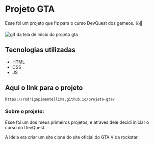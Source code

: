 # Projeto GTA
Esse foi um projeto que fiz para o curso DevQuest dos gemeos.
👍🚀

<img src="imagens/projeto-gta.gif" alt="gif da tela de inicio do projeto gta"> 

## Tecnologias utilizadas
- HTML
- CSS
- JS

## Aqui o link para o projeto

``` 
https://rodrigopimentellima.github.io/projeto-gta/
```
### Sobre o projeto:

Esse foi um dos meus primeiros projetos, e atraves dele decidi iniciar o curso do DevQuest.

A ideia era criar um site clone do site oficial  do GTA V da rockstar. 
